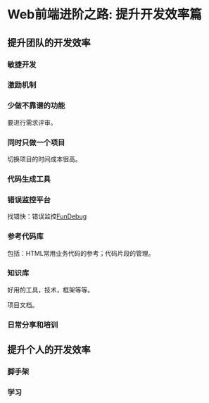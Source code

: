 # Web前端进阶之路: 提升开发效率篇
## 提升团队的开发效率
### 敏捷开发

### 激励机制

### 少做不靠谱的功能
要进行需求评审。

### 同时只做一个项目
切换项目的时间成本很高。

### 代码生成工具

### 错误监控平台
找错快：错误监控[FunDebug](https://www.fundebug.com/)

### 参考代码库
包括：HTML常用业务代码的参考；代码片段的管理。

### 知识库
好用的工具，技术，框架等等。

项目文档。

### 日常分享和培训

## 提升个人的开发效率
### 脚手架

### 学习

